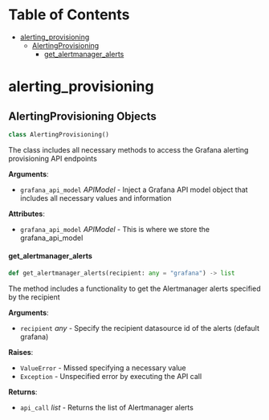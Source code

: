 # Table of Contents

* [alerting\_provisioning](#alerting_provisioning)
  * [AlertingProvisioning](#alerting_provisioning.AlertingProvisioning)
    * [get\_alertmanager\_alerts](#alerting_provisioning.AlertingProvisioning.get_alertmanager_alerts)

<a id="alerting_provisioning"></a>

# alerting\_provisioning

<a id="alerting_provisioning.AlertingProvisioning"></a>

## AlertingProvisioning Objects

```python
class AlertingProvisioning()
```

The class includes all necessary methods to access the Grafana alerting provisioning API endpoints

**Arguments**:

- `grafana_api_model` _APIModel_ - Inject a Grafana API model object that includes all necessary values and information
  

**Attributes**:

- `grafana_api_model` _APIModel_ - This is where we store the grafana_api_model

<a id="alerting_provisioning.AlertingProvisioning.get_alertmanager_alerts"></a>

#### get\_alertmanager\_alerts

```python
def get_alertmanager_alerts(recipient: any = "grafana") -> list
```

The method includes a functionality to get the Alertmanager alerts specified by the recipient

**Arguments**:

- `recipient` _any_ - Specify the recipient datasource id of the alerts (default grafana)
  

**Raises**:

- `ValueError` - Missed specifying a necessary value
- `Exception` - Unspecified error by executing the API call
  

**Returns**:

- `api_call` _list_ - Returns the list of Alertmanager alerts


